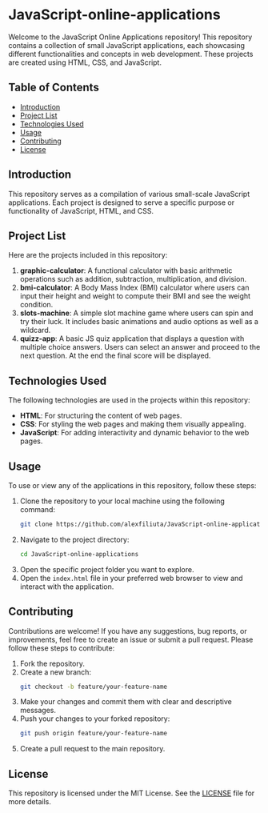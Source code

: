 # JavaScript-online-applications

Welcome to the JavaScript Online Applications repository! This repository contains a collection of small JavaScript applications, each showcasing different functionalities and concepts in web development. These projects are created using HTML, CSS, and JavaScript.

## Table of Contents

- [Introduction](#introduction)
- [Project List](#project-list)
- [Technologies Used](#technologies-used)
- [Usage](#usage)
- [Contributing](#contributing)
- [License](#license)

## Introduction

This repository serves as a compilation of various small-scale JavaScript applications. Each project is designed to serve a specific purpose or functionality of JavaScript, HTML, and CSS. 

## Project List

Here are the projects included in this repository:

1. **graphic-calculator**: A functional calculator with basic arithmetic operations such as addition, subtraction, multiplication, and division.
2. **bmi-calculator**: A Body Mass Index (BMI) calculator where users can input their height and weight to compute their BMI and see the weight condition.
3. **slots-machine**: A simple slot machine game where users can spin and try their luck. It includes basic animations and audio options as well as a wildcard.
4. **quizz-app**: A basic JS quiz application that displays a question with multiple choice answers. Users can select an answer and proceed to the next question. At the end the final score will be displayed.

## Technologies Used

The following technologies are used in the projects within this repository:

- **HTML**: For structuring the content of web pages.
- **CSS**: For styling the web pages and making them visually appealing.
- **JavaScript**: For adding interactivity and dynamic behavior to the web pages.

## Usage

To use or view any of the applications in this repository, follow these steps:

1. Clone the repository to your local machine using the following command:
    ```bash
    git clone https://github.com/alexfiliuta/JavaScript-online-applications.git
    ```
2. Navigate to the project directory:
    ```bash
    cd JavaScript-online-applications
    ```
3. Open the specific project folder you want to explore.
4. Open the `index.html` file in your preferred web browser to view and interact with the application.

## Contributing

Contributions are welcome! If you have any suggestions, bug reports, or improvements, feel free to create an issue or submit a pull request. Please follow these steps to contribute:

1. Fork the repository.
2. Create a new branch:
    ```bash
    git checkout -b feature/your-feature-name
    ```
3. Make your changes and commit them with clear and descriptive messages.
4. Push your changes to your forked repository:
    ```bash
    git push origin feature/your-feature-name
    ```
5. Create a pull request to the main repository.

## License

This repository is licensed under the MIT License. See the [LICENSE](LICENSE) file for more details.


